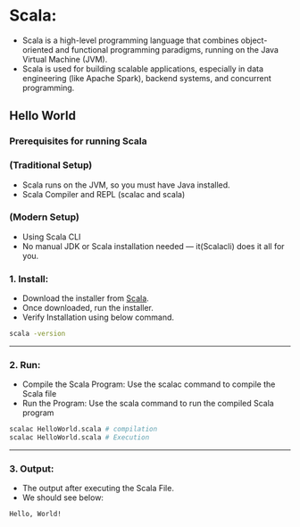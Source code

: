 # Scala:

- Scala is a high-level programming language that combines object-oriented and functional programming paradigms, running on the Java Virtual Machine (JVM).
- Scala is used for building scalable applications, especially in data engineering (like Apache Spark), backend systems, and concurrent programming.

## Hello World

### Prerequisites for running Scala 

### (Traditional Setup)

- Scala runs on the JVM, so you must have Java installed.
- Scala Compiler and REPL (scalac and scala) 

### (Modern Setup)

- Using Scala CLI
-  No manual JDK or Scala installation needed — it(Scalacli) does it all for you.

### 1. Install:

- Download the installer from [Scala](https://www.scala-lang.org/download/).
- Once downloaded, run the installer.
- Verify Installation using below command.
```bash
scala -version
```

---

### 2. Run:

- Compile the Scala Program: Use the scalac command to compile the Scala file
- Run the Program: Use the scala command to run the compiled Scala program

```bash
scalac HelloWorld.scala # compilation
scalac HelloWorld.scala # Execution
```

---

### 3. Output:

- The output after executing the Scala File.
- We should see below:

```bash
Hello, World!
```

